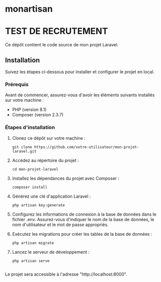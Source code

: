 # monartisan

# TEST DE RECRUTEMENT

Ce dépôt contient le code source de mon projet Laravel.

## Installation

Suivez les étapes ci-dessous pour installer et configurer le projet en local.

### Prérequis

Avant de commencer, assurez-vous d'avoir les éléments suivants installés sur votre machine :

- PHP (version 8.1)
- Composer (version 2.3.7)

### Étapes d'installation

1. Clonez ce dépôt sur votre machine :

   ```shell
   git clone https://github.com/votre-utilisateur/mon-projet-laravel.git

2. Accédez au répertoire du projet :

    ```shell
    cd mon-projet-laravel

3. Installez les dépendances du projet avec Composer :
    ```shell
    composer install

4. Générez une clé d'application Laravel :

    ```shell
    php artisan key:generate

5. Configurez les informations de connexion à la base de données dans le fichier .env. Assurez-vous d'indiquer le nom de la base de données, le nom d'utilisateur et le mot de passe appropriés.

6. Exécutez les migrations pour créer les tables de la base de données :

    ```shell
    php artisan migrate

7. Lancez le serveur de développement :

    ```shell
    php artisan serve


Le projet sera accessible à l'adresse "http://localhost:8000".
